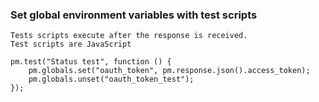 ### Set global environment variables with test scripts
    Tests scripts execute after the response is received.
    Test scripts are JavaScript
    
    pm.test("Status test", function () {
        pm.globals.set("oauth_token", pm.response.json().access_token);
        pm.globals.unset("oauth_token_test");
    });
